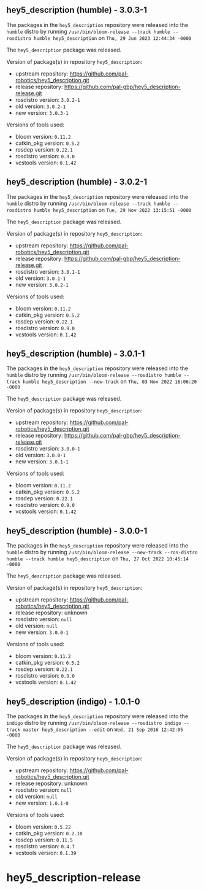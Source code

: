 ## hey5_description (humble) - 3.0.3-1

The packages in the `hey5_description` repository were released into the `humble` distro by running `/usr/bin/bloom-release --track humble --rosdistro humble hey5_description` on `Thu, 29 Jun 2023 12:44:34 -0000`

The `hey5_description` package was released.

Version of package(s) in repository `hey5_description`:

- upstream repository: https://github.com/pal-robotics/hey5_description.git
- release repository: https://github.com/pal-gbp/hey5_description-release.git
- rosdistro version: `3.0.2-1`
- old version: `3.0.2-1`
- new version: `3.0.3-1`

Versions of tools used:

- bloom version: `0.11.2`
- catkin_pkg version: `0.5.2`
- rosdep version: `0.22.1`
- rosdistro version: `0.9.0`
- vcstools version: `0.1.42`


## hey5_description (humble) - 3.0.2-1

The packages in the `hey5_description` repository were released into the `humble` distro by running `/usr/bin/bloom-release --track humble --rosdistro humble hey5_description` on `Tue, 29 Nov 2022 13:15:51 -0000`

The `hey5_description` package was released.

Version of package(s) in repository `hey5_description`:

- upstream repository: https://github.com/pal-robotics/hey5_description.git
- release repository: https://github.com/pal-gbp/hey5_description-release.git
- rosdistro version: `3.0.1-1`
- old version: `3.0.1-1`
- new version: `3.0.2-1`

Versions of tools used:

- bloom version: `0.11.2`
- catkin_pkg version: `0.5.2`
- rosdep version: `0.22.1`
- rosdistro version: `0.9.0`
- vcstools version: `0.1.42`


## hey5_description (humble) - 3.0.1-1

The packages in the `hey5_description` repository were released into the `humble` distro by running `/usr/bin/bloom-release --rosdistro humble --track humble hey5_description --new-track` on `Thu, 03 Nov 2022 16:06:20 -0000`

The `hey5_description` package was released.

Version of package(s) in repository `hey5_description`:

- upstream repository: https://github.com/pal-robotics/hey5_description.git
- release repository: https://github.com/pal-gbp/hey5_description-release.git
- rosdistro version: `3.0.0-1`
- old version: `3.0.0-1`
- new version: `3.0.1-1`

Versions of tools used:

- bloom version: `0.11.2`
- catkin_pkg version: `0.5.2`
- rosdep version: `0.22.1`
- rosdistro version: `0.9.0`
- vcstools version: `0.1.42`


## hey5_description (humble) - 3.0.0-1

The packages in the `hey5_description` repository were released into the `humble` distro by running `/usr/bin/bloom-release --new-track --ros-distro humble --track humble hey5_description` on `Thu, 27 Oct 2022 10:45:14 -0000`

The `hey5_description` package was released.

Version of package(s) in repository `hey5_description`:

- upstream repository: https://github.com/pal-robotics/hey5_description.git
- release repository: unknown
- rosdistro version: `null`
- old version: `null`
- new version: `3.0.0-1`

Versions of tools used:

- bloom version: `0.11.2`
- catkin_pkg version: `0.5.2`
- rosdep version: `0.22.1`
- rosdistro version: `0.9.0`
- vcstools version: `0.1.42`


## hey5_description (indigo) - 1.0.1-0

The packages in the `hey5_description` repository were released into the `indigo` distro by running `/usr/bin/bloom-release --rosdistro indigo --track master hey5_description --edit` on `Wed, 21 Sep 2016 12:42:05 -0000`

The `hey5_description` package was released.

Version of package(s) in repository `hey5_description`:

- upstream repository: https://github.com/pal-robotics/hey5_description.git
- release repository: unknown
- rosdistro version: `null`
- old version: `null`
- new version: `1.0.1-0`

Versions of tools used:

- bloom version: `0.5.22`
- catkin_pkg version: `0.2.10`
- rosdep version: `0.11.5`
- rosdistro version: `0.4.7`
- vcstools version: `0.1.39`


# hey5_description-release